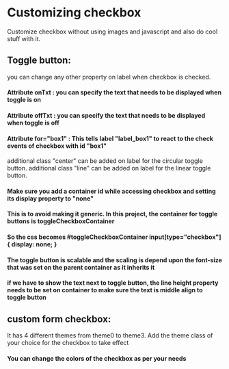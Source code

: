 # Customizing checkbox
Customize checkbox without using images and javascript and also do cool stuff with it.

## Toggle button:

you can change any other property on label when checkbox is checked.

#### Attribute onTxt : you can specify the text that needs to be displayed when toggle is on
#### Attribute offTxt : you can specify the text that needs to be displayed when toggle is off

#### Attribute for="box1" : This tells label "label_box1" to react to the check events of checkbox with id "box1"

additional class "center" can be added on label for the circular toggle button.
additional class "line" can be added on label for the linear toggle button.

#### Make sure you add a container id while accessing checkbox and setting its display property to "none"
#### This is to avoid making it generic.  In this project, the container for toggle buttons is toggleCheckboxContainer
#### So the css becomes #toggleCheckboxContainer input[type="checkbox"] { display: none; }

#### The toggle button is scalable and the scaling is depend upon the font-size that was set on the parent container as it inherits it
#### if we have to show the text next to toggle button, the line height property needs to be set on container to make sure the text is middle align to toggle button


## custom form checkbox:

It has 4 different themes from theme0 to theme3. Add the theme class of your choice for the checkbox to take effect

#### You can change the colors of the checkbox as per your needs